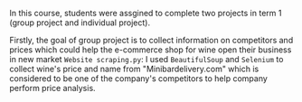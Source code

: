 In this course, students were assgined to complete two projects in term 1 (group project and individual project).

Firstly, the goal of group project is to collect information on competitors and prices which could help the e-commerce shop for wine open their business in new market
```Website scraping.py```: I used ```BeautifulSoup``` and ```Selenium``` to collect wine's price and name from "Minibardelivery.com" which is considered to be one of the company's competitors to help company perform price analysis.

